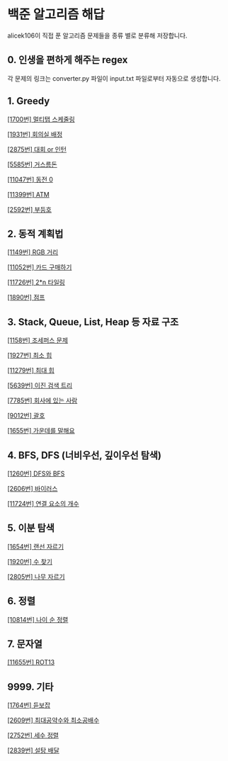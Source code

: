 # 백준 알고리즘 해답

alicek106이 직접 푼 알고리즘 문제들을 종류 별로 분류해 저장합니다.

## 0. 인생을 편하게 해주는 regex
각 문제의 링크는 converter.py 파일이 input.txt 파일로부터 자동으로 생성합니다.

## 1. Greedy

[[1700번] 멀티탭 스케줄링](https://github.com/alicek106/bj-algorithm-solutions/blob/master/src/1-greedy-1700.cpp)

[[1931번] 회의실 배정](https://github.com/alicek106/bj-algorithm-solutions/blob/master/src/1-greedy-1931.cpp)

[[2875번] 대회 or 인턴](https://github.com/alicek106/bj-algorithm-solutions/blob/master/src/1-greedy-2875.cpp)

[[5585번] 거스름돈](https://github.com/alicek106/bj-algorithm-solutions/blob/master/src/1-greedy-5585.cpp)

[[11047번] 동전 0](https://github.com/alicek106/bj-algorithm-solutions/blob/master/src/1-greedy-11047.cpp)

[[11399번] ATM](https://github.com/alicek106/bj-algorithm-solutions/blob/master/src/1-greedy-11399.cpp)

[[2592번] 부등호](https://github.com/alicek106/bj-algorithm-solutions/blob/master/src/1-greedy-2592.py)

## 2. 동적 계획법

[[1149번] RGB 거리](https://github.com/alicek106/bj-algorithm-solutions/blob/master/src/2-dp-1149.cpp)

[[11052번] 카드 구매하기](https://github.com/alicek106/bj-algorithm-solutions/blob/master/src/2-dp-11052.cpp)

[[11726번] 2*n 타일링](https://github.com/alicek106/bj-algorithm-solutions/blob/master/src/2-dp-11726.cpp)

[[1890번] 점프](https://github.com/alicek106/bj-algorithm-solutions/blob/master/src/2-dp-1890.py)

## 3. Stack, Queue, List, Heap 등 자료 구조

[[1158번] 조세퍼스 문제](https://github.com/alicek106/bj-algorithm-solutions/blob/master/src/3-data-structure-1158.cpp)

[[1927번] 최소 힙](https://github.com/alicek106/bj-algorithm-solutions/blob/master/src/3-data-structure-1927.cpp)

[[11279번] 최대 힙](https://github.com/alicek106/bj-algorithm-solutions/blob/master/src/3-data-structure-11279.cpp)

[[5639번] 이진 검색 트리](https://github.com/alicek106/bj-algorithm-solutions/blob/master/src/3-data-structure-5639.cpp)

[[7785번] 회사에 있는 사람](https://github.com/alicek106/bj-algorithm-solutions/blob/master/src/3-data-structure-7785.cpp)

[[9012번] 괄호](https://github.com/alicek106/bj-algorithm-solutions/blob/master/src/3-data-structure-9012.cpp)

[[1655번] 가운데를 말해요](https://github.com/alicek106/bj-algorithm-solutions/blob/master/src/3-data-structure-1655.py)

## 4. BFS, DFS (너비우선, 깊이우선 탐색)

[[1260번] DFS와 BFS](https://github.com/alicek106/bj-algorithm-solutions/blob/master/src/4-bfs-dfs-1260.cpp)

[[2606번] 바이러스](https://github.com/alicek106/bj-algorithm-solutions/blob/master/src/4-bfs-dfs-2606.cpp)

[[11724번] 연결 요소의 개수](https://github.com/alicek106/bj-algorithm-solutions/blob/master/src/4-bfs-dfs-11724.cpp)

## 5. 이분 탐색

[[1654번] 랜선 자르기](https://github.com/alicek106/bj-algorithm-solutions/blob/master/src/5-binary-search-1654.cpp)

[[1920번] 수 찾기](https://github.com/alicek106/bj-algorithm-solutions/blob/master/src/5-binary-search-1920.cpp)

[[2805번] 나무 자르기](https://github.com/alicek106/bj-algorithm-solutions/blob/master/src/5-binary-search-2805.cpp)

## 6. 정렬

[[10814번] 나이 순 정렬](https://github.com/alicek106/bj-algorithm-solutions/blob/master/src/6-sort-10814.cpp)

## 7. 문자열

[[11655번] ROT13](https://github.com/alicek106/bj-algorithm-solutions/blob/master/src/7-str-11655.py)

## 9999. 기타

[[1764번] 듣보잡](https://github.com/alicek106/bj-algorithm-solutions/blob/master/src/9999-etc-1764.cpp)

[[2609번] 최대공약수와 최소공배수](https://github.com/alicek106/bj-algorithm-solutions/blob/master/src/9999-etc-2609.cpp)

[[2752번] 세수 정렬](https://github.com/alicek106/bj-algorithm-solutions/blob/master/src/9999-etc-2752.cpp)

[[2839번] 설탕 배달](https://github.com/alicek106/bj-algorithm-solutions/blob/master/src/9999-etc-2839.cpp)


